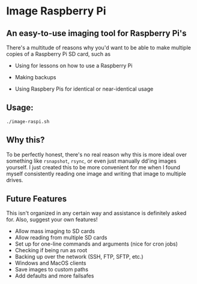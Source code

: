 # Image Raspberry Pi
## An easy-to-use imaging tool for Raspberry Pi's
There's a multitude of reasons why you'd want to be able to make multiple copies of a Raspberry Pi SD card, such as

 - Using for lessons on how to use a Raspberry Pi

 - Making backups

 - Using Raspbery Pis for identical or near-identical usage

## Usage:
`./image-raspi.sh`

## Why this?
To be perfectly honest, there's no real reason why this is more ideal over something like `rsnapshot`, `rsync`, or even just manually dd'ing images yourself. I just created this to be more convenient for me when I found myself consistently reading one image and writing that image to multiple drives.

## Future Features
This isn't organized in any certain way and assistance is definitely asked for. Also, suggest your own features!
 - Allow mass imaging to SD cards
 - Allow reading from multiple SD cards
 - Set up for one-line commands and arguments (nice for cron jobs)
 - Checking if being run as root
 - Backing up over the network (SSH, FTP, SFTP, etc.)
 - Windows and MacOS clients
 - Save images to custom paths
 - Add defaults and more failsafes